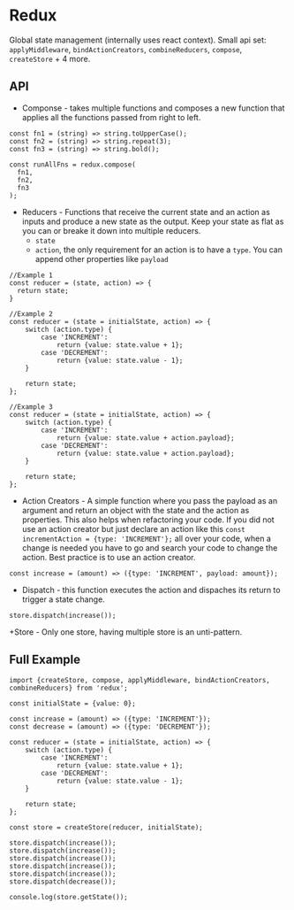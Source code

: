 # Redux
Global state management (internally uses react context). Small api set: `applyMiddleware`, `bindActionCreators`, `combineReducers`, `compose`, `createStore` + 4 more.

## API
+ Componse - takes multiple functions and composes a new function that applies all the functions passed from right to left.
```
const fn1 = (string) => string.toUpperCase();
const fn2 = (string) => string.repeat(3);
const fn3 = (string) => string.bold();

const runAllFns = redux.compose(
  fn1,
  fn2,
  fn3
);
```
+ Reducers - Functions that receive the current state and an action as inputs and produce a new state as the output. Keep your state as flat as you can or breake it down into multiple reducers.
  - `state`
  - `action`, the only requirement for an action is to have a `type`.  You can append other properties like `payload`
```
//Example 1
const reducer = (state, action) => {
  return state;
}

//Example 2
const reducer = (state = initialState, action) => {
    switch (action.type) {
        case 'INCREMENT':
            return {value: state.value + 1};
        case 'DECREMENT':
            return {value: state.value - 1};
    }

    return state;
};

//Example 3
const reducer = (state = initialState, action) => {
    switch (action.type) {
        case 'INCREMENT':
            return {value: state.value + action.payload};
        case 'DECREMENT':
            return {value: state.value + action.payload};
    }

    return state;
};
```
+ Action Creators - A simple function where you pass the payload as an argument and return an object with the state and the action as properties.  This also helps when refactoring your code.  If you did not use an action creator but just declare an action like this `const incrementAction = {type: 'INCREMENT'};` all over your code, when a change is needed you have to go and search your code to change the action.  Best practice is to use an action creator.
```
const increase = (amount) => ({type: 'INCREMENT', payload: amount});
```
+ Dispatch - this function executes the action and dispaches its return to trigger a state change.
```
store.dispatch(increase());
```
+Store - Only one store, having multiple store is an unti-pattern.
## Full Example
```
import {createStore, compose, applyMiddleware, bindActionCreators, combineReducers} from 'redux';

const initialState = {value: 0};

const increase = (amount) => ({type: 'INCREMENT'});
const decrease = (amount) => ({type: 'DECREMENT'});

const reducer = (state = initialState, action) => {
    switch (action.type) {
        case 'INCREMENT':
            return {value: state.value + 1};
        case 'DECREMENT':
            return {value: state.value - 1};
    }

    return state;
};

const store = createStore(reducer, initialState);

store.dispatch(increase());
store.dispatch(increase());
store.dispatch(increase());
store.dispatch(increase());
store.dispatch(increase());
store.dispatch(decrease());

console.log(store.getState());
```
